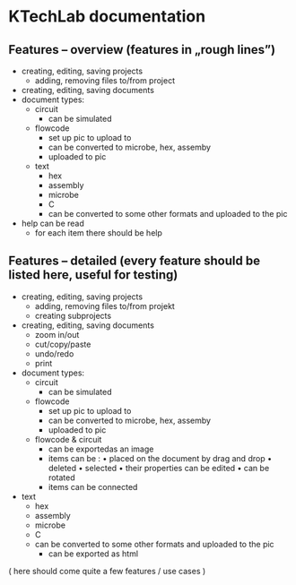 # KTechLab documentation

## Features – overview (features in „rough lines”)

-   creating, editing, saving projects
    - adding, removing files to/from project
-   creating, editing, saving documents
-   document types:
    - circuit
        -   can be simulated
    - flowcode
        -   set up pic to upload to
        -   can be converted to microbe, hex, assemby
        - uploaded to pic
    - text
        - hex
        - assembly
        - microbe
        - C
        - can be converted to some other formats and uploaded to the pic
-   help can be read
    - for each item there should be help

## Features – detailed (every feature should be listed here, useful for testing)

-   creating, editing, saving projects
    - adding, removing files to/from projekt
    - creating subprojects
-   creating, editing, saving documents
    - zoom in/out
    - cut/copy/paste
    - undo/redo
    - print
-   document types:
    - circuit
        -    can be simulated
    - flowcode
        -    set up pic to upload to
        -    can be converted to microbe, hex, assemby
        - uploaded to pic
    - flowcode & circuit
        - can be exportedas an image
        - items can be :
            •    placed on the document by drag and drop
            •    deleted
            •    selected
            •    their properties can be edited
            •    can be rotated
        - items can be connected
   -   text
       - hex
       - assembly
       - microbe
       - C
       - can be converted to some other formats and uploaded to the pic
           - can be exported as html

( here should come quite a few features / use cases )

